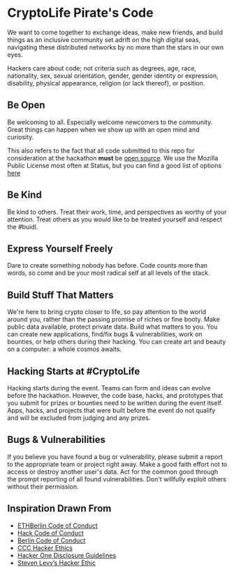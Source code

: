# CryptoLife Pirate's Code
We want to come together to exchange ideas, make new friends, and build things as an inclusive community set adrift on the high digital seas, navigating these distributed networks by no more than the stars in our own eyes. 

Hackers care about code; not criteria such as degrees, age, race, nationality, sex, sexual orientation, gender, gender identity or expression, disability, physical appearance, religion (or lack thereof), or position.

## Be Open
Be welcoming to all. Especially welcome newcomers to the community. Great things can happen when we show up with an open mind and curiosity. 

This also refers to the fact that all code submitted to this repo for consideration at the hackathon **must** be [open source](https://opensource.org/faq). We use the Mozilla Public License most often at Status, but you can find a good list of options [here](https://opensource.org/licenses)

## Be Kind
Be kind to others. Treat their work, time, and perspectives as worthy of your attention. Treat others as you would like to be treated yourself and respect the #buidl.

## Express Yourself Freely
Dare to create something nobody has before. Code counts more than words, so come and be your most radical self at all levels of the stack.

## Build Stuff That Matters
We're here to bring crypto closer to life, so pay attention to the world around you, rather than the passing promise of riches or fine booty. Make public data available, protect private data. Build what matters to you. You can create new applications, find/fix bugs & vulnerabilities, work on bounties, or help others during their hacking. You can create art and beauty on a computer: a whole cosmos awaits.

## Hacking Starts at #CryptoLife
Hacking starts during the event. Teams can form and ideas can evolve before the hackathon. However, the code base, hacks, and prototypes that you submit for prizes or bounties need to be written during the event itself. Apps, hacks, and projects that were built before the event do not qualify and will be excluded from judging and any prizes.

## Bugs & Vulnerabilities
If you believe you have found a bug or vulnerability, please submit a report to the appropriate team or project right away. Make a good faith effort not to access or destroy another user's data. Act for the common good through the prompt reporting of all found vulnerabilities. Don't willfully exploit others without their permission.

## Inspiration Drawn From
- [ETHBerlin Code of Conduct](https://github.com/ethberlin-hackathon/ETHBerlin-KnowledgeBase/edit/master/code-of-conduct.md)
- [Hack Code of Conduct](https://hackcodeofconduct.org/)
- [Berlin Code of Conduct](http://berlincodeofconduct.org/)
- [CCC Hacker Ethics](https://www.ccc.de/en/hackerethics)
- [Hacker One Disclosure Guidelines](https://www.hackerone.com/disclosure-guidelines)
- [Steven Levy’s Hacker Ethic](https://en.wikipedia.org/wiki/Hacker_ethic)
